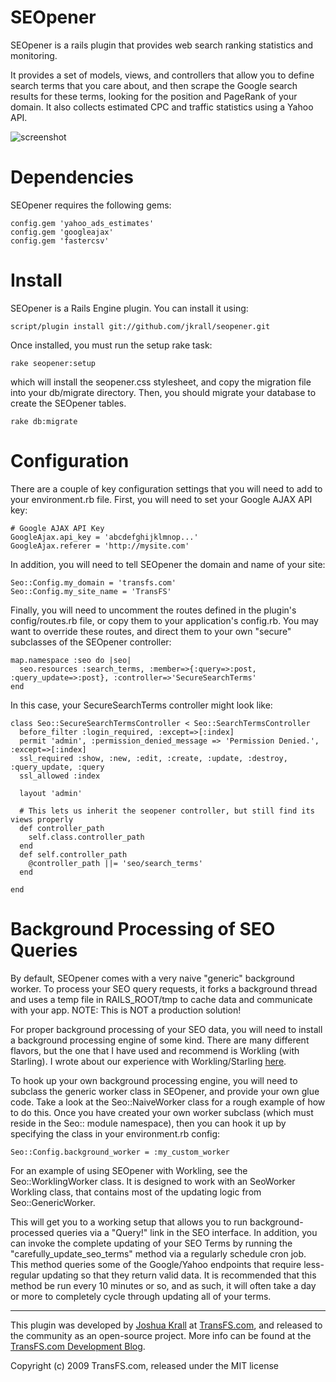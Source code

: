 SEOpener
========

SEOpener is a rails plugin that provides web search ranking statistics and monitoring.

It provides a set of models, views, and controllers that allow you to define search terms that you care about, and then scrape the Google search results for these terms, looking for the position and PageRank of your domain.  It also collects estimated CPC and traffic statistics using a Yahoo API.

![screenshot](http://github.com/jkrall/seopener/raw/master/doc/screenshot.png "SEOpener Screenshot")


Dependencies
========

SEOpener requires the following gems:

    config.gem 'yahoo_ads_estimates'
    config.gem 'googleajax'
    config.gem 'fastercsv'


Install
========

SEOpener is a Rails Engine plugin.  You can install it using:

    script/plugin install git://github.com/jkrall/seopener.git

Once installed, you must run the setup rake task:

    rake seopener:setup

which will install the seopener.css stylesheet, and copy the migration file into your db/migrate directory.
Then, you should migrate your database to create the SEOpener tables.

    rake db:migrate


Configuration
=========

There are a couple of key configuration settings that you will need to add to your environment.rb file.
First, you will need to set your Google AJAX API key:

    # Google AJAX API Key
    GoogleAjax.api_key = 'abcdefghijklmnop...'
    GoogleAjax.referer = 'http://mysite.com'

In addition, you will need to tell SEOpener the domain and name of your site:

    Seo::Config.my_domain = 'transfs.com'
    Seo::Config.my_site_name = 'TransFS'

Finally, you will need to uncomment the routes defined in the plugin's config/routes.rb file, or copy them to your application's config.rb.  You may want to override these routes, and direct them to your own "secure" subclasses of the SEOpener controller:

    map.namespace :seo do |seo|
      seo.resources :search_terms, :member=>{:query=>:post, :query_update=>:post}, :controller=>'SecureSearchTerms'
    end

In this case, your SecureSearchTerms controller might look like:

    class Seo::SecureSearchTermsController < Seo::SearchTermsController
      before_filter :login_required, :except=>[:index]
      permit 'admin', :permission_denied_message => 'Permission Denied.', :except=>[:index]
      ssl_required :show, :new, :edit, :create, :update, :destroy, :query_update, :query
      ssl_allowed :index

      layout 'admin'

      # This lets us inherit the seopener controller, but still find its views properly
      def controller_path
        self.class.controller_path
      end
      def self.controller_path
        @controller_path ||= 'seo/search_terms'
      end

    end




Background Processing of SEO Queries
==========

By default, SEOpener comes with a very naive "generic" background worker.
To process your SEO query requests, it forks a background thread and uses a temp file in RAILS_ROOT/tmp to cache data and communicate with your app.  NOTE: This is NOT a production solution!

For proper background processing of your SEO data, you will need to install a background processing engine of some kind.  There are many different flavors, but the one that I have used and recommend is Workling (with Starling).  I wrote about our experience with Workling/Starling [here](http://transfs.com/devblog/2009/04/06/goodbye-backgroundrb-hello-workling-starling/).

To hook up your own background processing engine, you will need to subclass the generic worker class in SEOpener, and provide your own glue code.  Take a look at the Seo::NaiveWorker class for a rough example of how to do this.  Once you have created your own worker subclass (which must reside in the Seo:: module namespace), then you can hook it up by specifying the class in your environment.rb config:

    Seo::Config.background_worker = :my_custom_worker

For an example of using SEOpener with Workling, see the Seo::WorklingWorker class.  It is designed to work with an SeoWorker Workling class, that contains most of the updating logic from Seo::GenericWorker.

This will get you to a working setup that allows you to run background-processed queries via a "Query!" link in the SEO interface.  In addition, you can invoke the complete updating of your SEO Terms by running the "carefully_update_seo_terms" method via a regularly schedule cron job.  This method queries some of the Google/Yahoo endpoints that require less-regular updating so that they return valid data.  It is recommended that this method be run every 10 minutes or so, and as such, it will often take a day or more to completely cycle through updating all of your terms.

--------------




This plugin was developed by [Joshua Krall](http://github.com/jkrall) at [TransFS.com](http://transfs.com), and released to the community as an open-source project.  More info can be found at the [TransFS.com Development Blog](http://transfs.com/devblog).

Copyright (c) 2009 TransFS.com, released under the MIT license
